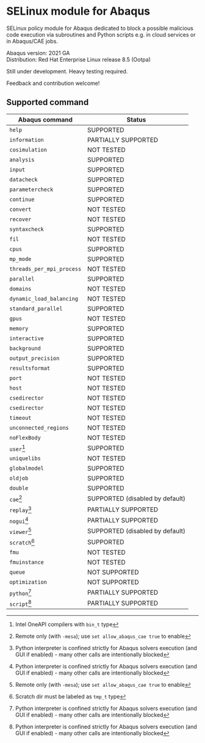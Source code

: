 # SELinux module for Abaqus
SELinux policy module for Abaqus dedicated to block a possible malicious code execution via subroutines and Python scripts e.g. in cloud services or in Abaqus/CAE jobs.

Abaqus version: 2021 GA<br />
Distribution: Red Hat Enterprise Linux release 8.5 (Ootpa)

Still under development. Heavy testing required.

Feedback and contribution welcome!

## Supported command

| Abaqus command    | Status               | 
|-------------------|----------------------|
|`help`             |SUPPORTED             |
|`information`      |PARTIALLY SUPPORTED   |
|`cosimulation`     |NOT TESTED            |
|`analysis`         |SUPPORTED             |
|`input`            |SUPPORTED             |
|`datacheck`        |SUPPORTED             |
|`parametercheck`   |SUPPORTED             |
|`continue`         |SUPPORTED             |
|`convert`          |NOT TESTED            |
|`recover`          |NOT TESTED            |
|`syntaxcheck`      |SUPPORTED             |
|`fil`              |NOT TESTED            |
|`cpus`             |SUPPORTED             |
|`mp_mode`          |SUPPORTED             |
|`threads_per_mpi_process`|NOT TESTED             |
|`parallel`         |SUPPORTED             |
|`domains`          |NOT TESTED            |
|`dynamic_load_balancing`|NOT TESTED            |
|`standard_parallel`|SUPPORTED             |
|`gpus`             |NOT TESTED            |
|`memory`           |SUPPORTED             |
|`interactive`      |SUPPORTED             |
|`background`       |SUPPORTED             |
|`output_precision` |SUPPORTED             |
|`resultsformat`    |SUPPORTED             |
|`port`             |NOT TESTED            |
|`host`             |NOT TESTED            |
|`csedirector`      |NOT TESTED            |
|`csedirector`      |NOT TESTED            |
|`timeout`          |NOT TESTED            |
|`unconnected_regions`|NOT TESTED            |
|`noFlexBody`       |NOT TESTED            |
|`user`[^1]         |SUPPORTED             |
|`uniquelibs`       |NOT TESTED            |
|`globalmodel`      |SUPPORTED             |
|`oldjob`           |SUPPORTED             |
|`double`           |SUPPORTED             |
|`cae`[^2]          |SUPPORTED (disabled by default) |
|`replay`[^4]       |PARTIALLY SUPPORTED   |
|`nogui`[^4]        |PARTIALLY SUPPORTED   |
|`viewer`[^2]       |SUPPORTED (disabled by default) |
|`scratch`[^3]      |SUPPORTED             |
|`fmu`              |NOT TESTED            |
|`fmuinstance`      |NOT TESTED            |
|`queue`            |NOT SUPPORTED         |
|`optimization`     |NOT SUPPORTED         |
|`python`[^4]       |PARTIALLY SUPPORTED   |
|`script`[^4]       |PARTIALLY SUPPORTED   |



[^1]: Intel OneAPI compilers with `bin_t` type
[^2]: Remote only (with `-mesa`); use `set allow_abaqus_cae true` to enable 
[^3]: Scratch dir must be labeled as `tmp_t` type
[^4]: Python interpreter is confined strictly for Abaqus solvers execution (and GUI if enabled) - many other calls are intentionally blocked
